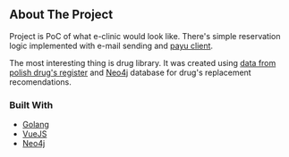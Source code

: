 

<!-- ABOUT THE PROJECT -->
## About The Project

Project is PoC of what e-clinic would look like. There's simple reservation logic implemented with e-mail sending 
and [payu client](https://developers.payu.com/pl/). 

The most interesting thing is drug library. It was created using [data from polish drug's register](https://pub.rejestrymedyczne.csioz.gov.pl/?AspxAutoDetectCookieSupport=1)
and [Neo4j](https://neo4j.com/) database for drug's replacement recomendations.


### Built With

* [Golang](https://golang.org/)
* [VueJS](https://vuejs.org/)
* [Neo4j](https://neo4j.com/)

